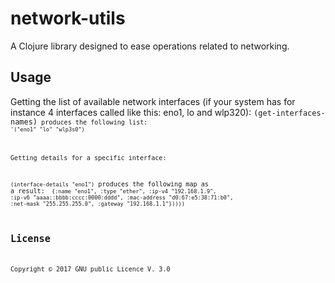 # network-utils

A Clojure library designed to ease operations related to networking.

## Usage

Getting the list of available network interfaces (if your system has for instance 4 interfaces called like this: eno1, lo and wlp320):
<code>(get-interfaces-names)<code> produces the following list: <code>'("eno1" "lo" "wlp3s0")</code>

Getting details for a specific interface:

<code>(interface-details "eno1")</code> produces the following map as a result:
<code>
{:name "eno1",
 :type "ether",
 :ip-v4 "192.168.1.9",
 :ip-v6 "aaaa::bbbb:cccc:0000:dddd",
 :mac-address "d0:67:e5:38:71:b0",
 :net-mask "255.255.255.0",
 :gateway "192.168.1.1"}))))
</code>

## License

Copyright © 2017 GNU public Licence V. 3.0